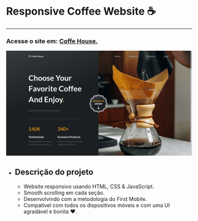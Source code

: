 # Responsive Coffee Website :coffee:
---

### Acesse o site em: [Coffe House.](https://ymychaell.github.io/Coffee-House-Website/)

![Preview](./preview.png)

+ ## Descrição do projeto
    + Website responsivo usando HTML, CSS & JavaScript.
    + Smooth scrolling em cada seção.
    + Desenvolvindo com a metodologia do First Mobile.
    + Compativel com todos os dispositivos móveis e com uma UI agradável e bonita :hearts:.
